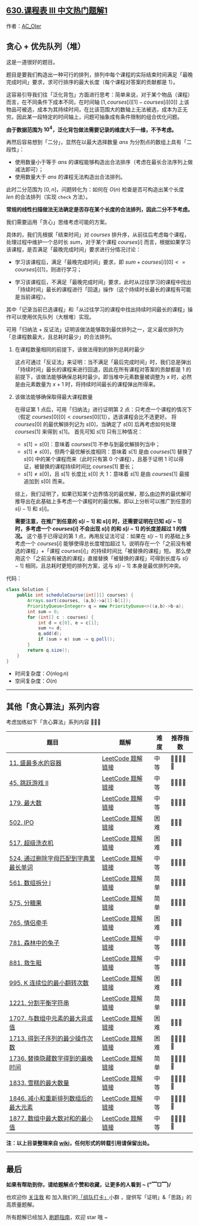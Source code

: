## [630.课程表 III 中文热门题解1](https://leetcode.cn/problems/course-schedule-iii/solutions/100000/gong-shui-san-xie-jing-dian-tan-xin-yun-ghii2)

作者：[AC_OIer](https://leetcode.cn/u/AC_OIer)
## 贪心 + 优先队列（堆）

这是一道很好的题目。

题目是要我们构造出一种可行的排列，排列中每个课程的实际结束时间满足「最晚完成时间」要求，求可行排序的最大长度（每个课程对答案的贡献都是 $1$）。

这容易引导我们往「泛化背包」方面进行思考：简单来说，对于某个物品（课程）而言，在不同条件下成本不同，在时间轴 $[1, courses[i][1] - courses[i][0]]$ 上该物品可被选，成本为其持续时间，在比该范围大的数轴上无法被选，成本为正无穷。因此某一段特定的时间轴上，问题可抽象成有条件限制的组合优化问题。

**由于数据范围为 $10^4$，泛化背包做法需要记录的维度大于一维，不予考虑。**

再然后容易想到「二分」，显然在以最大选择数量 $ans$ 为分割点的数组上具有「二段性」：

* 使用数量小于等于 $ans$ 的课程能够构造出合法排序（考虑在最长合法序列上做减法即可）；
* 使用数量大于 $ans$ 的课程无法构造出合法排列。

此时二分范围为 $[0, n]$，问题转化为：如何在 $O(n)$ 检查是否可构造出某个长度 $len$ 的合法排列（实现 `check` 方法）。

**常规的线性扫描做法无法确定是否存在某个长度的合法排列，因此二分不予考虑。**

我们需要运用「贪心」思维考虑可能的方案。

具体的，我们先根据「结束时间」对 $courses$ 排升序，从前往后考虑每个课程，处理过程中维护一个总时长 $sum$，对于某个课程 $courses[i]$ 而言，根据如果学习该课程，是否满足「最晚完成时间」要求进行分情况讨论：

* 学习该课程后，满足「最晚完成时间」要求，即 $sum + courses[i][0] <= courses[i][1]$，则进行学习；

* 学习该课程后，不满足「最晚完成时间」要求，此时从过往学习的课程中找出「持续时间」最长的课程进行「回退」操作（这个持续时长最长的课程有可能是当前课程）。

其中「记录当前已选课程」和「从过往学习的课程中找出持续时间最长的课程」操作可以使用优先队列（大根堆）实现。

可用「归纳法 + 反证法」证明该做法能够取到最优排列之一，定义最优排列为「总课程数最大，且总耗时最少」的合法排列。

1. 在课程数量相同的前提下，该做法得到的排列总耗时最少
    
    这点可通过「反证法」来证明：当不满足「最后完成时间」时，我们总是弹出「持续时间」最长的课程来进行回退，因此在所有课程对答案的贡献都是 $1$ 的前提下，该做法能够确保总耗时最少。即当堆中元素数量被调整为 $x$ 时，必然是由元素数量为 $x + 1$ 时，将持续时间最长的课程弹出所得来。

2. 该做法能够确保取得最大课程数量

    在得证第 $1$ 点后，可用「归纳法」进行证明第 $2$ 点：只考虑一个课程的情况下（假定 $courses[0][0] < courses[0][1]$），选该课程会比不选更好。
    将 $courses[0]$ 的最优解排列记为 $s[0]$，当确定了 $s[0]$ 后再考虑如何处理 $courses[1]$ 来得到 $s[1]$。
    首先可知 $s[1]$ 只有三种情况：
    * $s[1] = s[0]$：意味着 $courses[1]$ 不参与到最优解排列当中；
    * $s[1] \neq s[0]$，但两个最优解长度相同：意味着 $s[1]$ 是由 $courses[1]$ 替换了 $s[0]$ 中的某个课程而来（此时只有第 $0$ 个课程），且基于证明 $1$ 可以得证，被替换的课程持续时间比 $courses[1]$ 要长；
    * $s[1] \neq s[0]$，且 $s[1]$ 长度比 $s[0]$ 大 $1$：意味着 $s[1]$ 是由 $courses[1]$ 最接追加到 $s[0]$ 而来。

    综上，我们证明了，如果已知某个边界情况的最优解，那么由边界的最优解可推导出在此基础上多考虑一个课程时的最优解。即以上分析可以推广到任意的 $s[i - 1]$ 和 $s[i]$。

    **需要注意，在推广到任意的 $s[i - 1]$ 和 $s[i]$ 时，还需要证明在已知 $s[i - 1]$ 时，多考虑一个 $courses[i]$ 不会出现 $s[i]$ 的和 $s[i - 1]$ 的长度差超过 $1$ 的情况。**
    这个基于已得证的第 $1$ 点，再用反证法可证：如果在 $s[i - 1]$ 的基础上多考虑一个 $courses[i]$ 能够使得总长度增加超过 $1$，说明存在一个「之前没有被选的课程」+「课程 $courses[i]$」的持续时间比「被替换的课程」短。
    那么使用这个「之前没有被选的课程」直接替换「被替换的课程」可得到长度与 $s[i - 1]$ 相同，且总耗时更短的排列方案，这与 $s[i - 1]$ 本身是最优排列冲突。

代码：
```Java []
class Solution {
    public int scheduleCourse(int[][] courses) {
        Arrays.sort(courses, (a,b)->a[1]-b[1]);
        PriorityQueue<Integer> q = new PriorityQueue<>((a,b)->b-a);
        int sum = 0;
        for (int[] c : courses) {
            int d = c[0], e = c[1];
            sum += d;
            q.add(d);
            if (sum > e) sum -= q.poll();
        }
        return q.size();
    }
}
```
* 时间复杂度：$O(n\log{n})$
* 空间复杂度：$O(n)$

---

## 其他「贪心算法」系列内容 

考虑加练如下「贪心算法」系列内容 🍭🍭🍭

| 题目                                                         | 题解                                                         | 难度 | 推荐指数 |
| ------------------------------------------------------------ | ------------------------------------------------------------ | ---- | -------- |
| [11. 盛最多水的容器 ](https://leetcode-cn.com/problems/container-with-most-water/) | [LeetCode 题解链接](https://leetcode-cn.com/problems/container-with-most-water/solution/shua-chuan-lc-shuang-zhi-zhen-tan-xin-ji-52gf/) | 中等 | 🤩🤩🤩🤩🤩    |
| [45. 跳跃游戏 II](https://leetcode-cn.com/problems/jump-game-ii/) | [LeetCode 题解链接](https://leetcode-cn.com/problems/jump-game-ii/solution/xiang-jie-dp-tan-xin-shuang-zhi-zhen-jie-roh4/) | 中等 | 🤩🤩🤩🤩     |
| [179. 最大数](https://leetcode-cn.com/problems/largest-number/) | [LeetCode 题解链接](https://leetcode-cn.com/problems/largest-number/solution/gong-shui-san-xie-noxiang-xin-ke-xue-xi-vn86e/) | 中等 | 🤩🤩🤩🤩     |
| [502. IPO](https://leetcode-cn.com/problems/ipo/)            | [LeetCode 题解链接](https://leetcode-cn.com/problems/ipo/solution/gong-shui-san-xie-noxiang-xin-ke-xue-xi-fk1ra/) | 困难 | 🤩🤩🤩      |
| [517. 超级洗衣机](https://leetcode-cn.com/problems/super-washing-machines/) | [LeetCode 题解链接](https://leetcode-cn.com/problems/super-washing-machines/solution/gong-shui-san-xie-noxiang-xin-ke-xue-xi-mzqia/) | 困难 | 🤩🤩🤩      |
| [524. 通过删除字母匹配到字典里最长单词](https://leetcode-cn.com/problems/longest-word-in-dictionary-through-deleting/) | [LeetCode 题解链接](https://leetcode-cn.com/problems/longest-word-in-dictionary-through-deleting/solution/gong-shui-san-xie-xiang-jie-pai-xu-shuan-qi20/) | 中等 | 🤩🤩🤩🤩     |
| [561. 数组拆分 I](https://leetcode-cn.com/problems/array-partition-i/) | [LeetCode 题解链接](https://leetcode-cn.com/problems/array-partition-i/solution/jue-dui-neng-kan-dong-de-zheng-ming-fan-f7trz/) | 简单 | 🤩🤩🤩🤩     |
| [575. 分糖果](https://leetcode-cn.com/problems/distribute-candies/) | [LeetCode 题解链接](https://leetcode-cn.com/problems/distribute-candies/solution/gong-shui-san-xie-noxiang-xin-ke-xue-xi-pjjxo/) | 简单 | 🤩🤩🤩🤩     |
| [765. 情侣牵手](https://leetcode-cn.com/problems/couples-holding-hands/) | [LeetCode 题解链接](https://leetcode-cn.com/problems/couples-holding-hands/solution/liang-chong-100-de-jie-fa-bing-cha-ji-ta-26a6/) | 困难 | 🤩🤩🤩      |
| [781. 森林中的兔子](https://leetcode-cn.com/problems/rabbits-in-forest/) | [LeetCode 题解链接](https://leetcode-cn.com/problems/rabbits-in-forest/solution/gong-shui-san-xie-noxiang-xin-ke-xue-xi-v17p5/) | 中等 | 🤩🤩🤩🤩     |
| [881. 救生艇](https://leetcode-cn.com/problems/boats-to-save-people/) | [LeetCode 题解链接](https://leetcode-cn.com/problems/boats-to-save-people/solution/gong-shui-san-xie-noxiang-xin-ke-xue-xi-hosg8/) | 中等 | 🤩🤩🤩🤩     |
| [995. K 连续位的最小翻转次数](https://leetcode-cn.com/problems/minimum-number-of-k-consecutive-bit-flips/) | [LeetCode 题解链接](https://leetcode-cn.com/problems/minimum-number-of-k-consecutive-bit-flips/solution/po-su-tan-xin-jie-fa-yu-tan-xin-chai-fen-4lyy/) | 困难 | 🤩🤩🤩      |
| [1221. 分割平衡字符串](https://leetcode-cn.com/problems/split-a-string-in-balanced-strings/) | [LeetCode 题解链接](https://leetcode-cn.com/problems/split-a-string-in-balanced-strings/solution/gong-shui-san-xie-noxiang-xin-ke-xue-xi-wumnk/) | 简单 | 🤩🤩🤩🤩     |
| [1707. 与数组中元素的最大异或值](https://leetcode-cn.com/problems/maximum-xor-with-an-element-from-array/) | [LeetCode 题解链接](https://leetcode-cn.com/problems/maximum-xor-with-an-element-from-array/solution/gong-shui-san-xie-jie-zhe-ge-wen-ti-lai-lypqr/) | 困难 | 🤩🤩🤩      |
| [1713. 得到子序列的最少操作次数](https://leetcode-cn.com/problems/minimum-operations-to-make-a-subsequence/) | [LeetCode 题解链接](https://leetcode-cn.com/problems/minimum-operations-to-make-a-subsequence/solution/gong-shui-san-xie-noxiang-xin-ke-xue-xi-oj7yu/) | 困难 | 🤩🤩🤩🤩🤩    |
| [1736. 替换隐藏数字得到的最晚时间](https://leetcode-cn.com/problems/latest-time-by-replacing-hidden-digits/) | [LeetCode 题解链接](https://leetcode-cn.com/problems/latest-time-by-replacing-hidden-digits/solution/gong-shui-san-xie-ti-huan-yin-cang-shu-z-2l1h/) | 简单 | 🤩🤩🤩🤩🤩    |
| [1833. 雪糕的最大数量](https://leetcode-cn.com/problems/maximum-ice-cream-bars/) | [LeetCode 题解链接](https://leetcode-cn.com/problems/maximum-ice-cream-bars/solution/gong-shui-san-xie-noxiang-xin-ke-xue-xi-yrhjx/) | 中等 | 🤩🤩🤩🤩🤩    |
| [1846. 减小和重新排列数组后的最大元素](https://leetcode-cn.com/problems/maximum-element-after-decreasing-and-rearranging/) | [LeetCode 题解链接](https://leetcode-cn.com/problems/maximum-element-after-decreasing-and-rearranging/solution/gong-shui-san-xie-noxiang-xin-ke-xue-xi-yh9qt/) | 中等 | 🤩🤩🤩🤩🤩    |
| [1877. 数组中最大数对和的最小值](https://leetcode-cn.com/problems/minimize-maximum-pair-sum-in-array/) | [LeetCode 题解链接](https://leetcode-cn.com/problems/minimize-maximum-pair-sum-in-array/solution/gong-shui-san-xie-noxiang-xin-ke-xue-xi-ru29y/) | 中等 | 🤩🤩🤩🤩🤩    |

**注：以上目录整理来自 [wiki](https://github.com/SharingSource/LogicStack-LeetCode/wiki/贪心算法)，任何形式的转载引用请保留出处。**


---

## 最后

**如果有帮助到你，请给题解点个赞和收藏，让更多的人看到 ~ ("▔□▔)/**

也欢迎你 [关注我](https://oscimg.oschina.net/oscnet/up-19688dc1af05cf8bdea43b2a863038ab9e5.png) 和 加入我们的[「组队打卡」](https://leetcode-cn.com/u/ac_oier/)小群 ，提供写「证明」&「思路」的高质量题解。

所有题解已经加入 [刷题指南](https://github.com/SharingSource/LogicStack-LeetCode/wiki)，欢迎 star 哦 ~ 